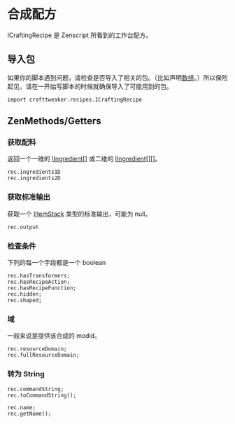 # 合成配方

ICraftingRecipe 是 Zenscript 所看到的工作台配方。

## 导入包

如果你的脚本遇到问题，请检查是否导入了相关的包。（比如声明[数组](/AdvancedFunctions/Arrays_and_Loops)。）所以保险起见，请在一开始写脚本的时候就确保导入了可能用到的包。

`import crafttweaker.recipes.ICraftingRecipe`

## ZenMethods/Getters

### 获取配料

返回一个一维的 [IIngredient](/Vanilla/Variable_Types/IIngredient)[] 或二维的 [IIngredient](/Vanilla/Variable_Types/IIngredient)[][]。

```
rec.ingredients1D
rec.ingredients2D
```

### 获取标准输出

获取一个 [IItemStack](/Vanilla/Items/IItemStack) 类型的标准输出，可能为 null。

```
rec.output
```

### 检查条件

下列的每一个字段都是一个 boolean

```
rec.hasTransformers;
rec.hasRecipeAction;
rec.hasRecipeFunction;
rec.hidden;
rec.shaped;
```

### 域

一般来说是提供该合成的 modid。

```
rec.resourceDomain;
rec.fullResourceDomain;
```

### 转为 String

```
rec.commandString;
rec.toCommandString();

rec.name;
rec.getName();
```
